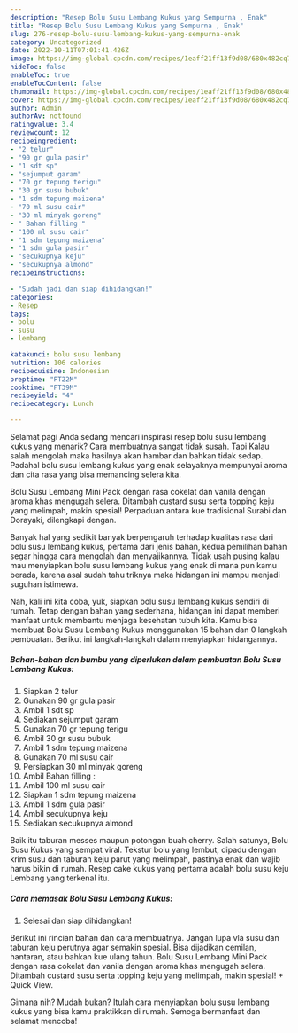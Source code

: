 ```yaml
---
description: "Resep Bolu Susu Lembang Kukus yang Sempurna , Enak"
title: "Resep Bolu Susu Lembang Kukus yang Sempurna , Enak"
slug: 276-resep-bolu-susu-lembang-kukus-yang-sempurna-enak
category: Uncategorized
date: 2022-10-11T07:01:41.426Z
image: https://img-global.cpcdn.com/recipes/1eaff21ff13f9d08/680x482cq70/bolu-susu-lembang-kukus-foto-resep-utama.jpg
hideToc: false
enableToc: true
enableTocContent: false
thumbnail: https://img-global.cpcdn.com/recipes/1eaff21ff13f9d08/680x482cq70/bolu-susu-lembang-kukus-foto-resep-utama.jpg
cover: https://img-global.cpcdn.com/recipes/1eaff21ff13f9d08/680x482cq70/bolu-susu-lembang-kukus-foto-resep-utama.jpg
author: Admin
authorAv: notfound
ratingvalue: 3.4
reviewcount: 12
recipeingredient:
- "2 telur"
- "90 gr gula pasir"
- "1 sdt sp"
- "sejumput garam"
- "70 gr tepung terigu"
- "30 gr susu bubuk"
- "1 sdm tepung maizena"
- "70 ml susu cair"
- "30 ml minyak goreng"
- " Bahan filling "
- "100 ml susu cair"
- "1 sdm tepung maizena"
- "1 sdm gula pasir"
- "secukupnya keju"
- "secukupnya almond"
recipeinstructions:

- "Sudah jadi dan siap dihidangkan!"
categories:
- Resep
tags:
- bolu
- susu
- lembang

katakunci: bolu susu lembang 
nutrition: 106 calories
recipecuisine: Indonesian
preptime: "PT22M"
cooktime: "PT39M"
recipeyield: "4"
recipecategory: Lunch

---
```



Selamat pagi Anda sedang mencari inspirasi resep bolu susu lembang kukus yang menarik? Cara membuatnya sangat tidak susah. Tapi Kalau salah mengolah maka hasilnya akan hambar dan bahkan tidak sedap. Padahal bolu susu lembang kukus yang enak selayaknya mempunyai aroma dan cita rasa yang bisa memancing selera kita.


Bolu Susu Lembang Mini Pack dengan rasa cokelat dan vanila dengan aroma khas mengugah selera. Ditambah custard susu serta topping keju yang melimpah, makin spesial! Perpaduan antara kue tradisional Surabi dan Dorayaki, dilengkapi dengan.

Banyak hal yang sedikit banyak berpengaruh terhadap kualitas rasa dari bolu susu lembang kukus, pertama dari jenis bahan, kedua pemilihan bahan segar hingga cara mengolah dan menyajikannya. Tidak usah pusing kalau mau menyiapkan bolu susu lembang kukus yang enak di mana pun kamu berada, karena asal sudah tahu triknya maka hidangan ini mampu menjadi suguhan istimewa.


Nah, kali ini kita coba, yuk, siapkan bolu susu lembang kukus sendiri di rumah. Tetap dengan bahan yang sederhana, hidangan ini dapat memberi manfaat untuk membantu menjaga kesehatan tubuh kita. Kamu bisa membuat Bolu Susu Lembang Kukus menggunakan 15 bahan dan 0 langkah pembuatan. Berikut ini langkah-langkah dalam menyiapkan hidangannya.

<!--inarticleads1-->

##### Bahan-bahan dan bumbu yang diperlukan dalam pembuatan Bolu Susu Lembang Kukus:

1. Siapkan 2 telur
1. Gunakan 90 gr gula pasir
1. Ambil 1 sdt sp
1. Sediakan sejumput garam
1. Gunakan 70 gr tepung terigu
1. Ambil 30 gr susu bubuk
1. Ambil 1 sdm tepung maizena
1. Gunakan 70 ml susu cair
1. Persiapkan 30 ml minyak goreng
1. Ambil  Bahan filling :
1. Ambil 100 ml susu cair
1. Siapkan 1 sdm tepung maizena
1. Ambil 1 sdm gula pasir
1. Ambil secukupnya keju
1. Sediakan secukupnya almond


Baik itu taburan messes maupun potongan buah cherry. Salah satunya, Bolu Susu Kukus yang sempat viral. Tekstur bolu yang lembut, dipadu dengan krim susu dan taburan keju parut yang melimpah, pastinya enak dan wajib harus bikin di rumah. Resep cake kukus yang pertama adalah bolu susu keju Lembang yang terkenal itu. 

<!--inarticleads2-->

##### Cara memasak Bolu Susu Lembang Kukus:


1. Selesai dan siap dihidangkan!

Berikut ini rincian bahan dan cara membuatnya. Jangan lupa vla susu dan taburan keju perutnya agar semakin spesial. Bisa dijadikan cemilan, hantaran, atau bahkan kue ulang tahun. Bolu Susu Lembang Mini Pack dengan rasa cokelat dan vanila dengan aroma khas mengugah selera. Ditambah custard susu serta topping keju yang melimpah, makin spesial! + Quick View. 

Gimana nih? Mudah bukan? Itulah cara menyiapkan bolu susu lembang kukus yang bisa kamu praktikkan di rumah. Semoga bermanfaat dan selamat mencoba!
